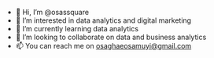 - 👋 Hi, I’m @osassquare
- 👀 I’m interested in data analytics and digital marketing
- 🌱 I’m currently learning data analytics
- 💞️ I’m looking to collaborate on data and business analytics
- 📫 You can reach me on osaghaeosamuyi@gmail.com

<!---
osassquare/osassquare is a ✨ special ✨ repository because its `README.md` (this file) appears on your GitHub profile.
You can click the Preview link to take a look at your changes.
--->
